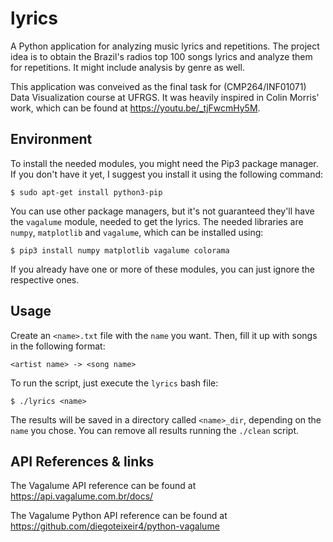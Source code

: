 # lyrics
A Python application for analyzing music lyrics and repetitions. The project idea is to obtain the Brazil's radios top 100 songs lyrics and analyze them for repetitions. It might include analysis by genre as well.

This application was conveived as the final task for (CMP264/INF01071) Data Visualization course at UFRGS. 
It was heavily inspired in Colin Morris' work, which can be found at https://youtu.be/_tjFwcmHy5M.

## Environment
To install the needed modules, you might need the Pip3 package manager. If you don't have it yet, I suggest you install it using the following command:

    $ sudo apt-get install python3-pip

You can use other package managers, but it's not guaranteed they'll have the `vagalume` module, needed to get the lyrics.
The needed libraries are `numpy`, `matplotlib` and `vagalume`, which can be installed using:

    $ pip3 install numpy matplotlib vagalume colorama

If you already have one or more of these modules, you can just ignore the respective ones.

## Usage
Create an `<name>.txt` file with the `name` you want. 
Then, fill it up with songs in the following format:

`<artist name> -> <song name>`

To run the script, just execute the `lyrics` bash file:

    $ ./lyrics <name>

The results will be saved in a directory called `<name>_dir`, depending on the `name` you chose.
You can remove all results running the `./clean` script.

## API References & links
The Vagalume API reference can be found at https://api.vagalume.com.br/docs/

The Vagalume Python API reference can be found at https://github.com/diegoteixeir4/python-vagalume
